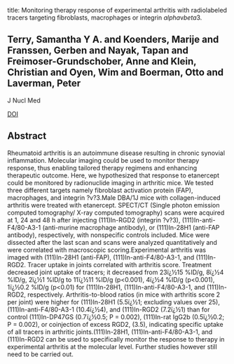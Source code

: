 title: Monitoring therapy response of experimental arthritis with radiolabeled tracers targeting fibroblasts, macrophages or integrin $alpha$v$beta$3.

## Terry, Samantha Y A. and Koenders, Marije and Franssen, Gerben and Nayak, Tapan and Freimoser-Grundschober, Anne and Klein, Christian and Oyen, Wim and Boerman, Otto and Laverman, Peter
J Nucl Med

<a href="https://doi.org/10.2967/jnumed.115.162628">DOI</a>

## Abstract
Rheumatoid arthritis is an autoimmune disease resulting in chronic synovial inflammation. Molecular imaging could be used to monitor therapy response, thus enabling tailored therapy regimens and enhancing therapeutic outcome. Here, we hypothesized that response to etanercept could be monitored by radionuclide imaging in arthritic mice. We tested three different targets namely fibroblast activation protein (FAP), macrophages, and integrin ?v?3.Male DBA/1J mice with collagen-induced arthritis were treated with etanercept. SPECT/CT (Single photon emission computed tomography/ X-ray computed tomography) scans were acquired at 1, 24 and 48 h after injecting (111)In-RGD2 (integrin ?v?3), (111)In-anti-F4/80-A3-1 (anti-murine macrophage antibody), or (111)In-28H1 (anti-FAP antibody), respectively, with nonspecific controls included. Mice were dissected after the last scan and scans were analyzed quantitatively and were correlated with macroscopic scoring.Experimental arthritis was imaged with (111)In-28H1 (anti-FAP), (111)In-anti-F4/80-A3-1, and (111)In-RGD2. Tracer uptake in joints correlated with arthritis score. Treatment decreased joint uptake of tracers; it decreased from 23ï¿½15 %ID/g, 8ï¿½4 %ID/g, 2ï¿½1 %ID/g to 11ï¿½11 %ID/g (p<0.001), 4ï¿½4 %ID/g (p<0.001), 1ï¿½0.2 %ID/g (p<0.01) for (111)In-28H1, (111)In-anti-F4/80-A3-1, and (111)In-RGD2, respectively. Arthritis-to-blood ratios (in mice with arthritis score 2 per joint) were higher for (111)In-28H1 (5.5ï¿½1; excluding values over 25), (111)In-anti-F4/80-A3-1 (10.4ï¿½4), and (111)In-RGD2 (7.2ï¿½1) than for control (111)In-DP47GS (0.7ï¿½0.5; P = 0.002), (111)In-rat IgG2b (0.5ï¿½0.2; P = 0.002), or coinjection of excess RGD2, (3.5), indicating specific uptake of all tracers in arthritic joints.(111)In-28H1, (111)In-anti-F4/80-A3-1, and (111)In-RGD2 can be used to specifically monitor the response to therapy in experimental arthritis at the molecular level. Further studies however still need to be carried out.

